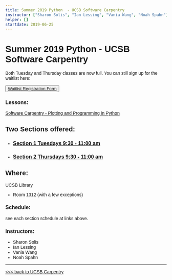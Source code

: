 ```yaml
---
title: Summer 2019 Python  - UCSB Software Carpentry
instructor: ["Sharon Solis", "Ian Lessing", "Vania Wang", "Noah Spahn"]
helper: []
startdate: 2019-06-25
---
```

<style> body {font-family: sans-serif;}</style>
<link rel="stylesheet" href="https://stackpath.bootstrapcdn.com/bootstrap/4.3.1/css/bootstrap.min.css" integrity="sha384-ggOyR0iXCbMQv3Xipma34MD+dH/1fQ784/j6cY/iJTQUOhcWr7x9JvoRxT2MZw1T" crossorigin="anonymous">
<div class="container">

# Summer 2019 Python  - UCSB Software Carpentry
Both Tuesday and Thursday classes are now full. You can still sign up for the waitlist here:

<button>[Waitlist Registration Form](https://docs.google.com/forms/d/e/1FAIpQLSeefc5qKvOl-DmUqTR9I5WQkU1_rtvGlXX_3SfAUmIUTNyzQQ/viewform?usp=sf_link)</button>

### Lessons:

   [Software Carpentry - Plotting and Programming in Python](https://swcarpentry.github.io/python-novice-gapminder/)

## Two Sections offered:

- ### [Section 1  Tuesdays 9:30 - 11:00 am](https://ucsbcarpentry.github.io/2019-summer-tuesday/)

- ### [Section 2  Thursdays 9:30 - 11:00 am](https://ucsbcarpentry.github.io/2019-summer-thursday/)

## Where:

UCSB Library

  - Room 1312 (with a few exceptions)


### Schedule:

see each section schedule at links above.

### Instructors:

  - Sharon Solis
  - Ian Lessing
  - Vania Wang
  - Noah Spahn

----

 [ <<< back to UCSB Carpentry](https://ucsbcarpentry.github.io) 

</div>
